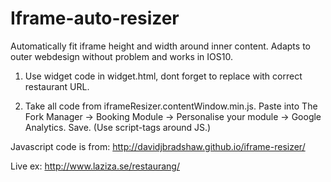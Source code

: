 # Iframe-auto-resizer
Automatically fit iframe height and width around inner content. Adapts to outer webdesign without problem and works in IOS10.

1. Use widget code in widget.html, dont forget to replace with correct restaurant URL.

2. Take all code from iframeResizer.contentWindow.min.js. Paste into The Fork Manager -> Booking Module -> Personalise your module -> Google Analytics. Save. (Use script-tags around JS.)

Javascript code is from: http://davidjbradshaw.github.io/iframe-resizer/

Live ex: http://www.laziza.se/restaurang/
